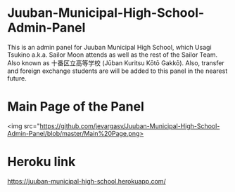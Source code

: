 # Juuban-Municipal-High-School-Admin-Panel

This is an admin panel for Juuban Municipal High School, which Usagi Tsukino a.k.a. Sailor Moon attends as well as the rest of the Sailor Team. Also known as 十番区立高等学校 (Jūban Kuritsu Kōtō Gakkō). Also, transfer and foreign exchange students are will be added to this panel in the nearest future.

# Main Page of the Panel

<img src="https://github.com/jevargasv/Juuban-Municipal-High-School-Admin-Panel/blob/master/Main%20Page.png>

# Heroku link

https://juuban-municipal-high-school.herokuapp.com/
